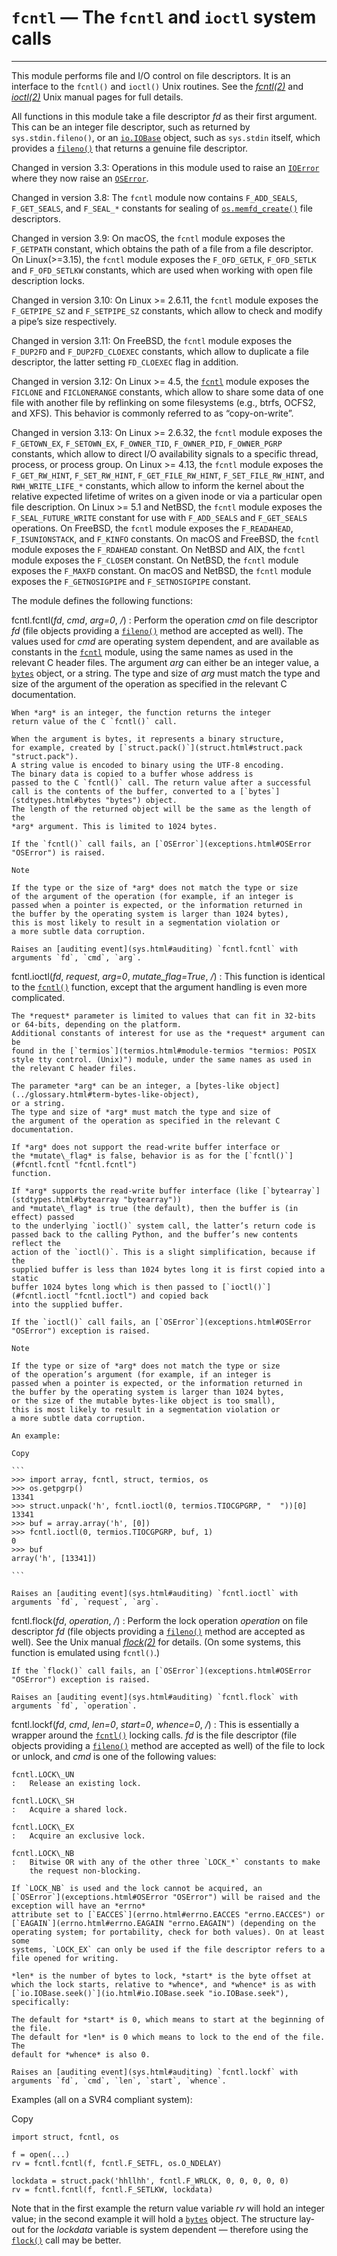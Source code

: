 `fcntl` — The `fcntl` and `ioctl` system calls
==============================================

---

This module performs file and I/O control on file descriptors. It is an
interface to the `fcntl()` and `ioctl()` Unix routines.
See the *[fcntl(2)](https://manpages.debian.org/fcntl(2))* and *[ioctl(2)](https://manpages.debian.org/ioctl(2))* Unix manual pages
for full details.

All functions in this module take a file descriptor *fd* as their first
argument. This can be an integer file descriptor, such as returned by
`sys.stdin.fileno()`, or an [`io.IOBase`](io.html#io.IOBase "io.IOBase") object, such as `sys.stdin`
itself, which provides a [`fileno()`](io.html#io.IOBase.fileno "io.IOBase.fileno") that returns a genuine file
descriptor.

Changed in version 3.3: Operations in this module used to raise an [`IOError`](exceptions.html#IOError "IOError") where they now
raise an [`OSError`](exceptions.html#OSError "OSError").

Changed in version 3.8: The `fcntl` module now contains `F_ADD_SEALS`, `F_GET_SEALS`, and
`F_SEAL_*` constants for sealing of [`os.memfd_create()`](os.html#os.memfd_create "os.memfd_create") file
descriptors.

Changed in version 3.9: On macOS, the `fcntl` module exposes the `F_GETPATH` constant,
which obtains the path of a file from a file descriptor.
On Linux(>=3.15), the `fcntl` module exposes the `F_OFD_GETLK`,
`F_OFD_SETLK` and `F_OFD_SETLKW` constants, which are used when working
with open file description locks.

Changed in version 3.10: On Linux >= 2.6.11, the `fcntl` module exposes the `F_GETPIPE_SZ` and
`F_SETPIPE_SZ` constants, which allow to check and modify a pipe’s size
respectively.

Changed in version 3.11: On FreeBSD, the `fcntl` module exposes the `F_DUP2FD` and
`F_DUP2FD_CLOEXEC` constants, which allow to duplicate a file descriptor,
the latter setting `FD_CLOEXEC` flag in addition.

Changed in version 3.12: On Linux >= 4.5, the [`fcntl`](#module-fcntl "fcntl: The fcntl() and ioctl() system calls. (Unix)") module exposes the `FICLONE` and
`FICLONERANGE` constants, which allow to share some data of one file with
another file by reflinking on some filesystems (e.g., btrfs, OCFS2, and
XFS). This behavior is commonly referred to as “copy-on-write”.

Changed in version 3.13: On Linux >= 2.6.32, the `fcntl` module exposes the
`F_GETOWN_EX`, `F_SETOWN_EX`, `F_OWNER_TID`, `F_OWNER_PID`, `F_OWNER_PGRP` constants, which allow to direct I/O availability signals
to a specific thread, process, or process group.
On Linux >= 4.13, the `fcntl` module exposes the
`F_GET_RW_HINT`, `F_SET_RW_HINT`, `F_GET_FILE_RW_HINT`,
`F_SET_FILE_RW_HINT`, and `RWH_WRITE_LIFE_*` constants, which allow
to inform the kernel about the relative expected lifetime of writes on
a given inode or via a particular open file description.
On Linux >= 5.1 and NetBSD, the `fcntl` module exposes the
`F_SEAL_FUTURE_WRITE` constant for use with `F_ADD_SEALS` and
`F_GET_SEALS` operations.
On FreeBSD, the `fcntl` module exposes the `F_READAHEAD`, `F_ISUNIONSTACK`, and `F_KINFO` constants.
On macOS and FreeBSD, the `fcntl` module exposes the `F_RDAHEAD`
constant.
On NetBSD and AIX, the `fcntl` module exposes the `F_CLOSEM`
constant.
On NetBSD, the `fcntl` module exposes the `F_MAXFD` constant.
On macOS and NetBSD, the `fcntl` module exposes the `F_GETNOSIGPIPE`
and `F_SETNOSIGPIPE` constant.

The module defines the following functions:

fcntl.fcntl(*fd*, *cmd*, *arg=0*, */*)
:   Perform the operation *cmd* on file descriptor *fd* (file objects providing
    a [`fileno()`](io.html#io.IOBase.fileno "io.IOBase.fileno") method are accepted as well). The values used
    for *cmd* are operating system dependent, and are available as constants
    in the [`fcntl`](#module-fcntl "fcntl: The fcntl() and ioctl() system calls. (Unix)") module, using the same names as used in the relevant C
    header files. The argument *arg* can either be an integer value, a
    [`bytes`](stdtypes.html#bytes "bytes") object, or a string.
    The type and size of *arg* must match the type and size of
    the argument of the operation as specified in the relevant C documentation.

    When *arg* is an integer, the function returns the integer
    return value of the C `fcntl()` call.

    When the argument is bytes, it represents a binary structure,
    for example, created by [`struct.pack()`](struct.html#struct.pack "struct.pack").
    A string value is encoded to binary using the UTF-8 encoding.
    The binary data is copied to a buffer whose address is
    passed to the C `fcntl()` call. The return value after a successful
    call is the contents of the buffer, converted to a [`bytes`](stdtypes.html#bytes "bytes") object.
    The length of the returned object will be the same as the length of the
    *arg* argument. This is limited to 1024 bytes.

    If the `fcntl()` call fails, an [`OSError`](exceptions.html#OSError "OSError") is raised.

    Note

    If the type or the size of *arg* does not match the type or size
    of the argument of the operation (for example, if an integer is
    passed when a pointer is expected, or the information returned in
    the buffer by the operating system is larger than 1024 bytes),
    this is most likely to result in a segmentation violation or
    a more subtle data corruption.

    Raises an [auditing event](sys.html#auditing) `fcntl.fcntl` with arguments `fd`, `cmd`, `arg`.

fcntl.ioctl(*fd*, *request*, *arg=0*, *mutate\_flag=True*, */*)
:   This function is identical to the [`fcntl()`](#fcntl.fcntl "fcntl.fcntl") function, except
    that the argument handling is even more complicated.

    The *request* parameter is limited to values that can fit in 32-bits
    or 64-bits, depending on the platform.
    Additional constants of interest for use as the *request* argument can be
    found in the [`termios`](termios.html#module-termios "termios: POSIX style tty control. (Unix)") module, under the same names as used in
    the relevant C header files.

    The parameter *arg* can be an integer, a [bytes-like object](../glossary.html#term-bytes-like-object),
    or a string.
    The type and size of *arg* must match the type and size of
    the argument of the operation as specified in the relevant C documentation.

    If *arg* does not support the read-write buffer interface or
    the *mutate\_flag* is false, behavior is as for the [`fcntl()`](#fcntl.fcntl "fcntl.fcntl")
    function.

    If *arg* supports the read-write buffer interface (like [`bytearray`](stdtypes.html#bytearray "bytearray"))
    and *mutate\_flag* is true (the default), then the buffer is (in effect) passed
    to the underlying `ioctl()` system call, the latter’s return code is
    passed back to the calling Python, and the buffer’s new contents reflect the
    action of the `ioctl()`. This is a slight simplification, because if the
    supplied buffer is less than 1024 bytes long it is first copied into a static
    buffer 1024 bytes long which is then passed to [`ioctl()`](#fcntl.ioctl "fcntl.ioctl") and copied back
    into the supplied buffer.

    If the `ioctl()` call fails, an [`OSError`](exceptions.html#OSError "OSError") exception is raised.

    Note

    If the type or size of *arg* does not match the type or size
    of the operation’s argument (for example, if an integer is
    passed when a pointer is expected, or the information returned in
    the buffer by the operating system is larger than 1024 bytes,
    or the size of the mutable bytes-like object is too small),
    this is most likely to result in a segmentation violation or
    a more subtle data corruption.

    An example:

    Copy

    ```
    >>> import array, fcntl, struct, termios, os
    >>> os.getpgrp()
    13341
    >>> struct.unpack('h', fcntl.ioctl(0, termios.TIOCGPGRP, "  "))[0]
    13341
    >>> buf = array.array('h', [0])
    >>> fcntl.ioctl(0, termios.TIOCGPGRP, buf, 1)
    0
    >>> buf
    array('h', [13341])

    ```

    Raises an [auditing event](sys.html#auditing) `fcntl.ioctl` with arguments `fd`, `request`, `arg`.

fcntl.flock(*fd*, *operation*, */*)
:   Perform the lock operation *operation* on file descriptor *fd* (file objects providing
    a [`fileno()`](io.html#io.IOBase.fileno "io.IOBase.fileno") method are accepted as well). See the Unix manual
    *[flock(2)](https://manpages.debian.org/flock(2))* for details. (On some systems, this function is emulated
    using `fcntl()`.)

    If the `flock()` call fails, an [`OSError`](exceptions.html#OSError "OSError") exception is raised.

    Raises an [auditing event](sys.html#auditing) `fcntl.flock` with arguments `fd`, `operation`.

fcntl.lockf(*fd*, *cmd*, *len=0*, *start=0*, *whence=0*, */*)
:   This is essentially a wrapper around the [`fcntl()`](#fcntl.fcntl "fcntl.fcntl") locking calls.
    *fd* is the file descriptor (file objects providing a [`fileno()`](io.html#io.IOBase.fileno "io.IOBase.fileno")
    method are accepted as well) of the file to lock or unlock, and *cmd*
    is one of the following values:

    fcntl.LOCK\_UN
    :   Release an existing lock.

    fcntl.LOCK\_SH
    :   Acquire a shared lock.

    fcntl.LOCK\_EX
    :   Acquire an exclusive lock.

    fcntl.LOCK\_NB
    :   Bitwise OR with any of the other three `LOCK_*` constants to make
        the request non-blocking.

    If `LOCK_NB` is used and the lock cannot be acquired, an
    [`OSError`](exceptions.html#OSError "OSError") will be raised and the exception will have an *errno*
    attribute set to [`EACCES`](errno.html#errno.EACCES "errno.EACCES") or [`EAGAIN`](errno.html#errno.EAGAIN "errno.EAGAIN") (depending on the
    operating system; for portability, check for both values). On at least some
    systems, `LOCK_EX` can only be used if the file descriptor refers to a
    file opened for writing.

    *len* is the number of bytes to lock, *start* is the byte offset at
    which the lock starts, relative to *whence*, and *whence* is as with
    [`io.IOBase.seek()`](io.html#io.IOBase.seek "io.IOBase.seek"), specifically:

    The default for *start* is 0, which means to start at the beginning of the file.
    The default for *len* is 0 which means to lock to the end of the file. The
    default for *whence* is also 0.

    Raises an [auditing event](sys.html#auditing) `fcntl.lockf` with arguments `fd`, `cmd`, `len`, `start`, `whence`.

Examples (all on a SVR4 compliant system):

Copy

```
import struct, fcntl, os

f = open(...)
rv = fcntl.fcntl(f, fcntl.F_SETFL, os.O_NDELAY)

lockdata = struct.pack('hhllhh', fcntl.F_WRLCK, 0, 0, 0, 0, 0)
rv = fcntl.fcntl(f, fcntl.F_SETLKW, lockdata)

```

Note that in the first example the return value variable *rv* will hold an
integer value; in the second example it will hold a [`bytes`](stdtypes.html#bytes "bytes") object. The
structure lay-out for the *lockdata* variable is system dependent — therefore
using the [`flock()`](#fcntl.flock "fcntl.flock") call may be better.
